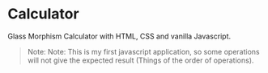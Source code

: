 # Calculator
Glass Morphism Calculator with HTML, CSS and vanilla Javascript.

> Note: Note: This is my first javascript application, so some operations will not give the expected result (Things of the order of operations).